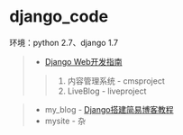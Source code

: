 # django_code

环境：python 2.7、django 1.7

> * [Django Web开发指南]
>> 1. 内容管理系统 - cmsproject
>> 2. LiveBlog - liveproject

> * my_blog  -  [Django搭建简易博客教程]
> * mysite  -  杂

[Django Web开发指南]:http://book.douban.com/subject/3740086/
[Django搭建简易博客教程]:http://andrewliu.tk/2014/12/22/Django%E6%90%AD%E5%BB%BA%E7%AE%80%E6%98%93%E5%8D%9A%E5%AE%A2%E6%95%99%E7%A8%8B-%E4%B8%80-Django%E7%AE%80%E4%BB%8B/